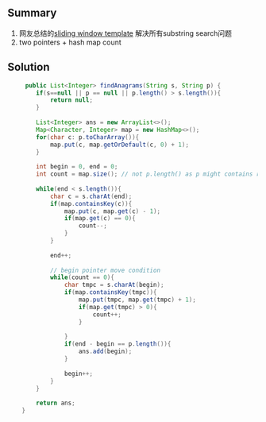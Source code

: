 ## Summary 
1. 网友总结的[sliding window template](https://leetcode.com/problems/find-all-anagrams-in-a-string/discuss/92007/Sliding-Window-algorithm-template-to-solve-all-the-Leetcode-substring-search-problem.) 解决所有substring search问题
2. two pointers + hash map count

## Solution
```java
     public List<Integer> findAnagrams(String s, String p) {
        if(s==null || p == null || p.length() > s.length()){
            return null; 
        }
        
        List<Integer> ans = new ArrayList<>();
        Map<Character, Integer> map = new HashMap<>();
        for(char c: p.toCharArray()){
            map.put(c, map.getOrDefault(c, 0) + 1);
        }
        
        int begin = 0, end = 0;
        int count = map.size(); // not p.length() as p might contains replicate characters
        
        while(end < s.length()){
            char c = s.charAt(end);
            if(map.containsKey(c)){
                map.put(c, map.get(c) - 1);
                if(map.get(c) == 0){
                    count--;
                }
            }
            
            end++;
            
            // begin pointer move condition
            while(count == 0){
                char tmpc = s.charAt(begin);
                if(map.containsKey(tmpc)){
                    map.put(tmpc, map.get(tmpc) + 1);
                    if(map.get(tmpc) > 0){
                        count++;
                    }
                    
                }
                if(end - begin == p.length()){
                    ans.add(begin);
                }
                
                begin++;
            }
        }
        
        return ans;       
    }
```
